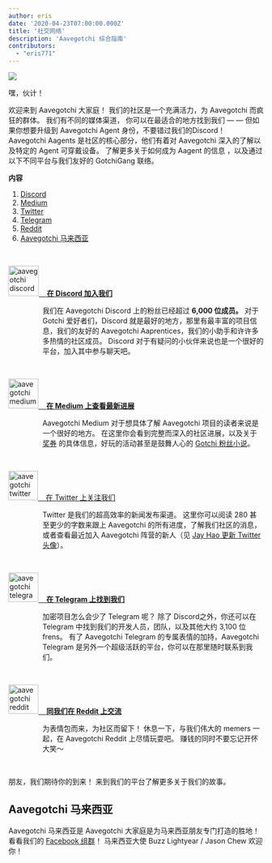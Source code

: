 ```yaml
---
author: eris
date: '2020-04-23T07:00:00.000Z'
title: '社交网络'
description: 'Aavegotchi 综合指南'
contributors:
  - "eris771"
---
```


<div class="headerImageContainer">
<img src="/socialmedia/alfredgotchiwelcome.png" class="headerImage">
<p class="headerImageText">嘿，伙计！</p>
</div>

欢迎来到 Aavegotchi 大家庭！ 我们的社区是一个充满活力，为 Aavegotchi 而疯狂的群体。 我们有不同的媒体渠道， 你可以在最适合的地方找到我们 — — 但如果你想要升级到 Aavegotchi Agent 身份，不要错过我们的Discord！ Aavegotchi Aagents 是社区的核心部分，他们有着对 Aavegotchi 深入的了解以及特定的 Agent 可穿戴设备。 了解更多关于如何成为 Aagent 的信息 ，以及通过以下不同平台与我们友好的 GotchiGang 联络。

<a name="Discord"></a>

<div class="contentsBox">

**内容**

<ol>
<li><a href=#Discord>Discord</a></li>
<li><a href=#Medium>Medium</a></li>
<li><a href=#Twitter>Twitter</a></li>
<li><a href=#Telegram>Telegram</a></li>
<li><a href=#Reddit>Reddit</a></li>
<li><a href=#aavegotchi-malaysia>Aavegotchi 马来西亚</a></li>
</ol>

</div>

&nbsp;

<a href="https://discord.com/invite/NPwnWB6" target = "_blank"><img src="/socialmedia/discord.png" alt = "aavegotchi discord" width="60" height="60"> &nbsp;&nbsp;&nbsp;**在 Discord 加入我们**</a>

<p style="margin-left: 4.8em">我们在 Aavegotchi Discord 上的粉丝已经超过 <b>6,000 位成员。</b> 对于 Gotchi 爱好者们，Discord 就是最好的地方，那里有最丰富的项目信息，我们的友好的 Aavegotchi Aaprentices，我们的小助手和许许多多热情的社区成员。  
Discord 对于有疑问的小伙伴来说也是一个很好的平台，加入其中参与聊天吧。 </p>

<a name="Medium"></a>

&nbsp;<a name="Twitter"></a>

<a href="https://aavegotchi.medium.com/" target = "_blank"><img src="/socialmedia/medium.png" alt = "aavegotchi medium" width="59" height="59"> &nbsp;&nbsp;&nbsp;**在 Medium 上查看最新进展**</a>

<p style="margin-left: 4.8em">Aavegotchi Medium 对于想具体了解 Aavegotchi 项目的读者来说是一个很好的地方。 在这里你会看到完整而深入的社区进展，以及关于 <a href="https://aavegotchi.medium.com/aavegotchi-raffles-a-frenly-guide-66f624c9bc60">奖券</a> 的具体信息，好玩的活动甚至是鼓舞人心的 <a href = "https://aavegotchi.medium.com/anon-and-the-green-ticket-5776969b3a69">Gotchi 粉丝小说</a>。</p>

&nbsp;<a name="Telegram"></a>

<a href="https://twitter.com/avegotchi" target = "_blank"><img class="socialmedia" src="/socialmedia/twitter.png" alt = "aavegotchi twitter" width="58" height="58"> &nbsp;&nbsp;&nbsp;在 Twitter 上关注我们</a>

<p style="margin-left: 4.8em">Twitter 是我们的超高效率的新闻发布渠道。 这里你可以阅读 280 甚至更少的字数来跟上 Aavegotchi 的所有进度，了解我们社区的消息，或者查看最近加入 Aavegotchi 阵营的新人（见 <a href=https://twitter.com/aavegotchi/status/1313813072717389824">Jay Hao 更新 Twitter 头像</a>）。</p>

&nbsp;

<a href="https://t.me/avegogotchi" target = "_blank"><img class="socialmedia" src="/socialmedia/telegram.png" alt = "aavegotchi telegram" width="59" height="58"> &nbsp;&nbsp;&nbsp;**在 Telegram 上找到我们**</a>

<p style="margin-left: 4.8em">加密项目怎么会少了 Telegram 呢？ 除了 Discord之外，你还可以在 Telegram 中找到我们的开发人员，团队，以及其他大约 3,100 位 frens。 有了 Aavegotchi Telegram 的专属表情的加持，Aavegotchi Telegram 是另外一个超级活跃的平台，你可以在那里随时联系到我们。 </p>

&nbsp;<a name="Reddit"></a>

<a href="https://www.reddit.com/r/Aaveggotchi/" target = "_blank"><img class="socialmedia" src="/socialmedia/reddit.jpg" alt = "aavegotchi reddit" width="59" height="58"> &nbsp;&nbsp;&nbsp;**同我们在 Reddit 上交流**</a>

<p style="margin-left: 4.8em">为表情包而来，为社区而留下！ 休息一下，与我们伟大的 memers 一起，在 Aavegotchi Reddit 上尽情玩耍吧。 赚钱的同时不要忘记开怀大笑～</p>

&nbsp;

朋友，我们期待你的到来！ 来到我们的平台了解更多关于我们的故事。

## Aavegotchi 马来西亚

Aavegotchi 马来西亚是 Aavegotchi 大家庭是为马来西亚朋友专门打造的胜地！ 看看我们的 [Facebook 组群](https://www.facebook.com/groups/aavegotchimalaysia)！ 马来西亚大使 Buzz Lightyear / Jason Chew 欢迎你！





